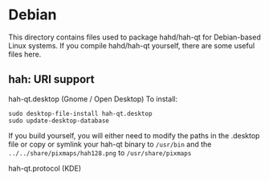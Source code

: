 
Debian
====================
This directory contains files used to package hahd/hah-qt
for Debian-based Linux systems. If you compile hahd/hah-qt yourself, there are some useful files here.

## hah: URI support ##


hah-qt.desktop  (Gnome / Open Desktop)
To install:

	sudo desktop-file-install hah-qt.desktop
	sudo update-desktop-database

If you build yourself, you will either need to modify the paths in
the .desktop file or copy or symlink your hah-qt binary to `/usr/bin`
and the `../../share/pixmaps/hah128.png` to `/usr/share/pixmaps`

hah-qt.protocol (KDE)

